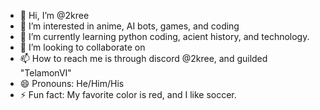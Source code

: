 - 👋 Hi, I’m @2kree
- 👀 I’m interested in anime, AI bots, games, and coding
- 🌱 I’m currently learning python coding, acient history, and technology.
- 💞️ I’m looking to collaborate on 
- 📫 How to reach me is through discord @2kree, and guilded "TelamonVI"
- 😄 Pronouns: He/Him/His
- ⚡ Fun fact: My favorite color is red, and I like soccer.

<!---
2kree/2kree is a ✨ special ✨ repository because its `README.md` (this file) appears on your GitHub profile.
You can click the Preview link to take a look at your changes.
--->
